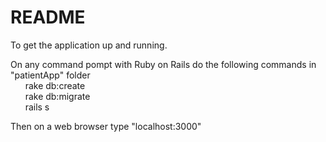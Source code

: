 # README

To get the application up and running.

On any command pompt with Ruby on Rails do the following commands in "patientApp" folder<br />
     &nbsp;&nbsp;&nbsp;&nbsp;&nbsp; rake db:create<br />
     &nbsp;&nbsp;&nbsp;&nbsp;&nbsp; rake db:migrate<br />
     &nbsp;&nbsp;&nbsp;&nbsp;&nbsp; rails s <br />

Then on a web browser type "localhost:3000"
